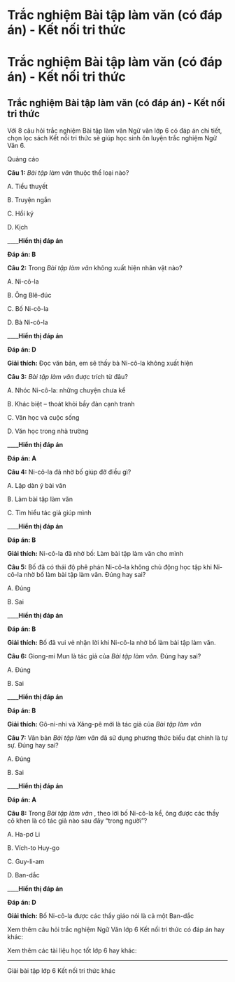 # Trắc nghiệm Bài tập làm văn (có đáp án) - Kết nối tri thức

# Trắc nghiệm Bài tập làm văn (có đáp án) - Kết nối tri thức

## Trắc nghiệm Bài tập làm văn (có đáp án) - Kết nối tri thức

Với 8 câu hỏi trắc nghiệm Bài tập làm văn Ngữ văn lớp 6 có đáp án chi tiết, chọn lọc sách Kết nối tri thức sẽ giúp học sinh ôn luyện trắc nghiệm Ngữ Văn 6.

Quảng cáo

**Câu 1:** _Bài tập làm văn_ thuộc thể loại nào?

A. Tiểu thuyết

B. Truyện ngắn

C. Hồi ký

D. Kịch

____**Hiển thị đáp án**

**Đáp án: B**

**Câu 2:** Trong _Bài tập làm văn_ không xuất hiện nhân vật nào?

A. Ni-cô-la

B. Ông Blê-đúc

C. Bố Ni-cô-la

D. Bà Ni-cô-la

____**Hiển thị đáp án**

**Đáp án: D**

**Giải thích:** Đọc văn bản, em sẽ thấy bà Ni-cô-la không xuất hiện

**Câu 3:** _Bài tập làm văn_ được trích từ đâu?

A. Nhóc Ni-cô-la: những chuyện chưa kể

B. Khác biệt – thoát khỏi bầy đàn cạnh tranh

C. Văn học và cuộc sống

D. Văn học trong nhà trường

____**Hiển thị đáp án**

**Đáp án: A**

**Câu 4:** Ni-cô-la đã nhờ bố giúp đỡ điều gì?

A. Lập dàn ý bài văn

B. Làm bài tập làm văn

C. Tìm hiểu tác giả giúp mình

____**Hiển thị đáp án**

**Đáp án: B**

**Giải thích:** Ni-cô-la đã nhờ bố: Làm bài tập làm văn cho mình

**Câu 5:** Bố đã có thái độ phê phán Ni-cô-la không chủ động học tập khi Ni-cô-la nhờ bố làm bài tập làm văn. Đúng hay sai?

A. Đúng

B. Sai

____**Hiển thị đáp án**

**Đáp án: B**

**Giải thích:** Bố đã vui vẻ nhận lời khi Ni-cô-la nhờ bố làm bài tập làm văn.

**Câu 6:** Giong-mi Mun là tác giả của _Bài tập làm văn_. Đúng hay sai?

A. Đúng

B. Sai

____**Hiển thị đáp án**

**Đáp án: B**

**Giải thích:** Gô-ni-nhi và Xăng-pê mới là tác giả của _Bài tập làm văn_

**Câu 7:** Văn bản _Bài tập làm văn_ đã sử dụng phương thức biểu đạt chính là tự sự. Đúng hay sai?

A. Đúng

B. Sai

____**Hiển thị đáp án**

**Đáp án: A**

**Câu 8:** Trong _Bài tập làm văn_ , theo lời bố Ni-cô-la kể, ông được các thầy cô khen là có tác giả nào sau đây “trong người”?

A. Ha-pơ Li

B. Vích-to Huy-go

C. Guy-li-am

D. Ban-dắc

____**Hiển thị đáp án**

**Đáp án: D**

**Giải thích:** Bố Ni-cô-la được các thầy giáo nói là cả một Ban-dắc

Xem thêm câu hỏi trắc nghiệm Ngữ Văn lớp 6 Kết nối tri thức có đáp án hay khác:

Xem thêm các tài liệu học tốt lớp 6 hay khác:

* * *

Giải bài tập lớp 6 Kết nối tri thức khác
